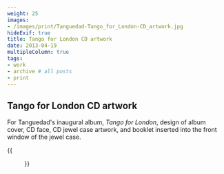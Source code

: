 ```yaml
---
weight: 25
images:
- /images/print/Tanguedad-Tango_for_London-CD_artwork.jpg
hideExif: true
title: Tango for London CD artwork
date: 2013-04-19
multipleColumn: true
tags:
- work
- archive # all posts
- print
---
```


## Tango for London CD artwork

For Tanguedad's inaugural album, _Tango for London_, design of album cover, CD face,
CD jewel case artwork, and booklet inserted into the front window of the jewel
case.

{{<figure src="/img/print/Tanguedad-Tango_for_London-CD_artwork_compilation.jpg" title="Excerpt of CD booklet pages, and other CD artwork">}}
